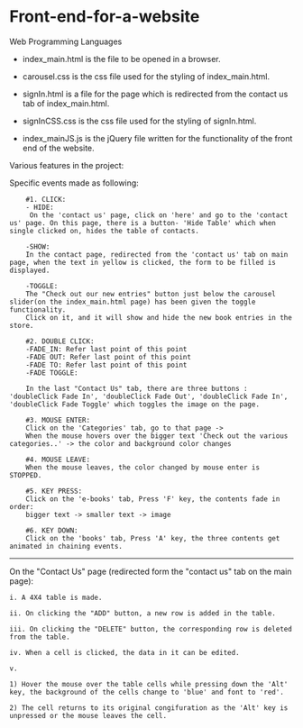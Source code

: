 # Front-end-for-a-website
Web Programming Languages

- index_main.html is the file to be opened in a browser.

- carousel.css is the css file used for the styling of index_main.html.
- signIn.html is a file for the page which is redirected from the contact us tab of index_main.html.

- signInCSS.css is the css file used for the styling of signIn.html.
- index_mainJS.js is the jQuery file written for the functionality of the front end of the website.

Various features in the project:

Specific events made as following:

		#1. CLICK: 
		- HIDE: 
		 On the 'contact us' page, click on 'here' and go to the 'contact us' page. On this page, there is a button- 'Hide Table' which when single clicked on, hides the table of contacts.

		-SHOW: 
		In the contact page, redirected from the 'contact us' tab on main page, when the text in yellow is clicked, the form to be filled is displayed.

		-TOGGLE: 
		The "Check out our new entries" button just below the carousel slider(on the index_main.html page) has been given the toggle functionality. 
		Click on it, and it will show and hide the new book entries in the store.

		#2. DOUBLE CLICK: 
		-FADE_IN: Refer last point of this point
		-FADE OUT: Refer last point of this point
		-FADE TO: Refer last point of this point
		-FADE TOGGLE: 

		In the last "Contact Us" tab, there are three buttons : 'doubleClick Fade In', 'doubleClick Fade Out', 'doubleClick Fade In',  'doubleClick Fade Toggle' which toggles the image on the page.

		#3. MOUSE ENTER:
		Click on the 'Categories' tab, go to that page -> 
		When the mouse hovers over the bigger text 'Check out the various categories..' -> the color and background color changes

		#4. MOUSE LEAVE:
		When the mouse leaves, the color changed by mouse enter is STOPPED.

		#5. KEY PRESS:
		Click on the 'e-books' tab, Press 'F' key, the contents fade in order:
		bigger text -> smaller text -> image

		#6. KEY DOWN: 
		Click on the 'books' tab, Press 'A' key, the three contents get animated in chaining events.

---------------------------------------------------------------------------------------------------------------------


On the "Contact Us" page (redirected form the "contact us" tab on the main page):

	i. A 4X4 table is made.

	ii. On clicking the "ADD" button, a new row is added in the table.

	iii. On clicking the "DELETE" button, the corresponding row is deleted from the table.

	iv. When a cell is clicked, the data in it can be edited.

	v. 

	1) Hover the mouse over the table cells while pressing down the 'Alt' key, the background of the cells change to 'blue' and font to 'red'.

	2) The cell returns to its original congifuration as the 'Alt' key is unpressed or the mouse leaves the cell.

		
